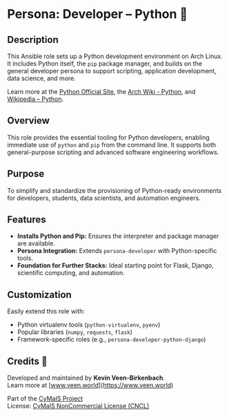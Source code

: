 # Persona: Developer – Python 🐍

## Description

This Ansible role sets up a Python development environment on Arch Linux. It includes Python itself, the `pip` package manager, and builds on the general developer persona to support scripting, application development, data science, and more.

Learn more at the [Python Official Site](https://www.python.org/), the [Arch Wiki - Python](https://wiki.archlinux.org/title/Python), and [Wikipedia – Python](https://en.wikipedia.org/wiki/Python_(programming_language)).

## Overview

This role provides the essential tooling for Python developers, enabling immediate use of `python` and `pip` from the command line. It supports both general-purpose scripting and advanced software engineering workflows.

## Purpose

To simplify and standardize the provisioning of Python-ready environments for developers, students, data scientists, and automation engineers.

## Features

- **Installs Python and Pip:** Ensures the interpreter and package manager are available.
- **Persona Integration:** Extends `persona-developer` with Python-specific tools.
- **Foundation for Further Stacks:** Ideal starting point for Flask, Django, scientific computing, and automation.

## Customization

Easily extend this role with:
- Python virtualenv tools (`python-virtualenv`, `pyenv`)
- Popular libraries (`numpy`, `requests`, `flask`)
- Framework-specific roles (e.g., `persona-developer-python-django`)

## Credits 📝

Developed and maintained by **Kevin Veen-Birkenbach**.  
Learn more at [www.veen.world](https://www.veen.world)

Part of the [CyMaIS Project](https://github.com/kevinveenbirkenbach/cymais)  
License: [CyMaIS NonCommercial License (CNCL)](https://s.veen.world/cncl)
